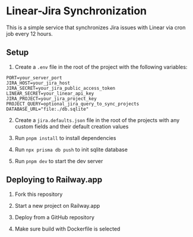 # Linear-Jira Synchronization

This is a simple service that synchronizes Jira issues with Linear via cron job every 12 hours.

## Setup

1. Create a `.env` file in the root of the project with the following variables:

```
PORT=your_server_port
JIRA_HOST=your_jira_host
JIRA_SECRET=your_jira_public_access_token
LINEAR_SECRET=your_linear_api_key
JIRA_PROJECT=your_jira_project_key
PROJECT_QUERY=optional_jira_query_to_sync_projects
DATABASE_URL="file:./db.sqlite"
```

2. Create a `jira.defaults.json` file in the root of the projects with any custom fields and their default creation values

3. Run `pnpm install` to install dependencies

4. Run `npx prisma db push` to init sqlite database

5. Run `pnpm dev` to start the dev server

## Deploying to Railway.app

1. Fork this repository

2. Start a new project on Railway.app

3. Deploy from a GitHub repository

4. Make sure build with Dockerfile is selected
